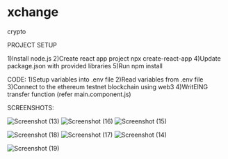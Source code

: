 # xchange
crypto

PROJECT SETUP

1)Install node.js
2)Create react app project npx create-react-app <NAME-OF-PROJECG>
4)Update package.json with provided libraries
5)Run npm install
  
CODE:
1)Setup variables into .env file
2)Read variables from .env file
3)Connect to the ethereum testnet blockchain using web3
4)WritEING transfer function (refer main.component.js)

SCREENSHOTS:

![Screenshot (13)](https://github.com/utkarsh12adi/xchange/assets/69595881/5b7f9579-21d2-42d0-b136-36c2ff61330e)
![Screenshot (16)](https://github.com/utkarsh12adi/xchange/assets/69595881/04996d50-48c7-4cd4-920e-8fbea19e87de)
![Screenshot (15)](https://github.com/utkarsh12adi/xchange/assets/69595881/8e317a32-6229-4bad-af9a-9d847bc7e18b)

![Screenshot (18)](https://github.com/utkarsh12adi/xchange/assets/69595881/48d231b9-7d13-4796-9600-8c4989b40dc2)
![Screenshot (17)](https://github.com/utkarsh12adi/xchange/assets/69595881/3f47af5c-cc1a-4255-97df-89a22ac8f068)
![Screenshot (14)](https://github.com/utkarsh12adi/xchange/assets/69595881/5b489022-9692-4e2a-8090-d48767e0dde5)


![Screenshot (19)](https://github.com/utkarsh12adi/xchange/assets/69595881/3b69d25e-8e8a-4a48-a501-ea041d2f940f)


